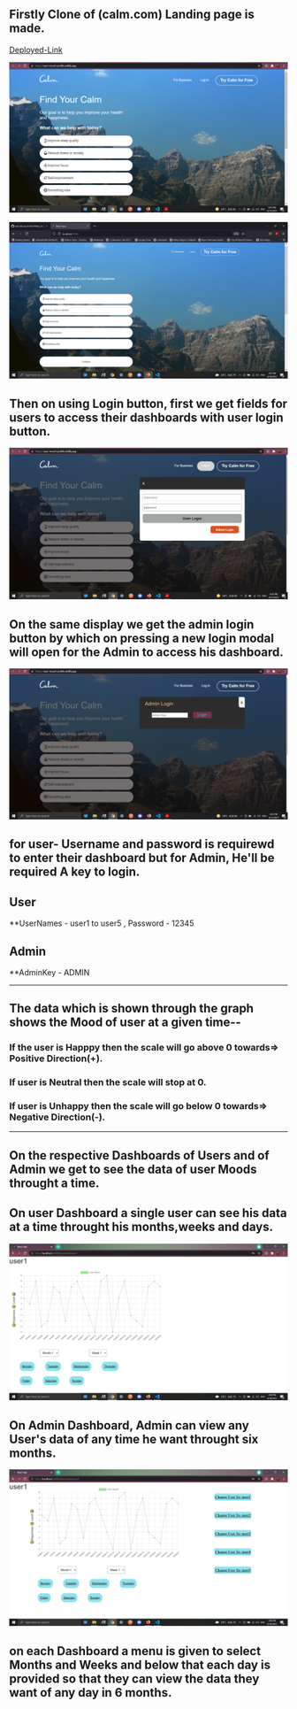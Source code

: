 ## Firstly Clone of (calm.com) Landing page is made.

[Deployed-Link](https://user-mood-profile.netlify.app)

![](FINAL_UI/image1.png)

![](FINAL_UI/image1.1.png)

## Then on using Login button, first we get fields for users to access their dashboards with user login button.

![](FINAL_UI/image2.png)

## On the same display we get the admin login button by which on pressing a new login modal will open for the Admin to access his dashboard.

![](FINAL_UI/image3.png)

## for user- Username and password is requirewd to enter their dashboard but for Admin, He'll be required A key to login.

## User
**UserNames - user1 to user5 , Password - 12345


## Admin 
**AdminKey -  ADMIN

-------------------------------------------------------------------------------------------------------------------------------------------------------------------
## The data which is shown through the graph shows the Mood of user at a given time--
### If the user is Happpy then the scale will go above 0 towards=> Positive Direction(+).
### If user is Neutral then the scale will stop at 0. 
### If user is Unhappy then the scale will go below 0 towards=> Negative Direction(-).
--------------------------------------------------------------------------------------------------------------------------------------------------------------------

## On the respective Dashboards of Users and of Admin we get to see the data of user Moods throught a time.

## On user Dashboard a single user can see his data at a time throught his months,weeks and days.

![](FINAL_UI/image5.png)

## On Admin Dashboard, Admin can view any User's data of any time he want throught six months.

![](FINAL_UI/image4.png)

## on each Dashboard a menu is given to select Months and Weeks and below that each day is provided so that they can view the data they want of any day in 6 months.
